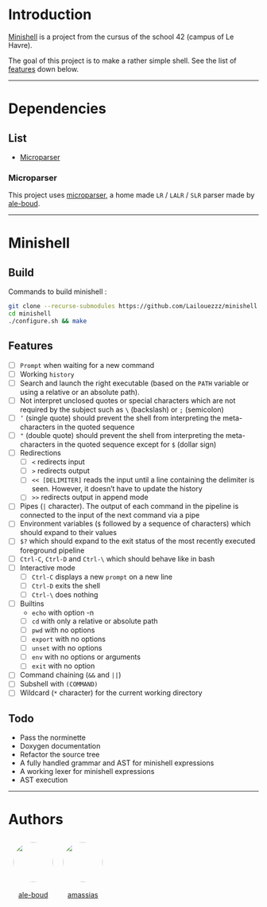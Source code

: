 # Introduction

[Minishell](#minishell) is a project from the cursus of the school 42 (campus of Le Havre).

The goal of this project is to make a rather simple shell. See the list of [features](#features) down below.

---
# Dependencies

## List

- [Microparser](#microparser)

### Microparser

This project uses [microparser](https://github.com/Lailouezzz/microparser), a home made `LR` / `LALR` / `SLR` parser made by [ale-boud](https://github.com/lailouezzz).

---
# Minishell

## Build

Commands to build minishell :

```sh
git clone --recurse-submodules https://github.com/Lailouezzz/minishell
cd minishell
./configure.sh && make
```

## Features

- [ ] `Prompt` when waiting for a new command
- [ ] Working `history`
- [ ] Search and launch the right executable (based on the `PATH` variable or using a
relative or an absolute path).
- [ ] Not interpret unclosed quotes or special characters which are not required by the
subject such as `\` (backslash) or `;` (semicolon)
- [ ] `’` (single quote) should prevent the shell from interpreting the meta-
characters in the quoted sequence
- [ ] `"` (double quote) should prevent the shell from interpreting the meta-
characters in the quoted sequence except for `$` (dollar sign)
- [ ] Redirections
	- [ ] `<` redirects input
	- [ ] `>` redirects output
	- [ ] `<< [DELIMITER]` reads the input until a line containing the
delimiter is seen. However, it doesn’t have to update the history
	- [ ] `>>` redirects output in append mode
- [ ] Pipes (`|` character). The output of each command in the pipeline is
connected to the input of the next command via a pipe
- [ ] Environment variables (`$` followed by a sequence of characters) which
should expand to their values
- [ ] `$?` which should expand to the exit status of the most recently executed
foreground pipeline
- [ ] `Ctrl-C`, `Ctrl-D` and `Ctrl-\` which should behave like in bash
- [ ] Interactive mode
	- [ ] `Ctrl-C` displays a new `prompt` on a new line
	- [ ] `Ctrl-D` exits the shell
	- [ ] `Ctrl-\` does nothing
- [ ] Builtins
	- `echo` with option -n
	- [ ] `cd` with only a relative or absolute path
	- [ ] `pwd` with no options
	- [ ] `export` with no options
	- [ ] `unset` with no options
	- [ ] `env` with no options or arguments
	- [ ] `exit` with no option
- [ ] Command chaining (`&&` and `||`)
- [ ] Subshell with `(COMMAND)`
- [ ] Wildcard (`*` character) for the current working directory

## Todo

- Pass the norminette
- Doxygen documentation
- Refactor the source tree
- A fully handled grammar and AST for minishell expressions
- A working lexer for minishell expressions
- AST execution

---
# Authors

<style>
	.author{ float: left; padding:10px; text-align: center; }
	.avatar{ border-radius: 50%; width:80px; 
	height: 80px; margin-left: auto;
  margin-right: auto; display: block; }
</style>
<div>
	<div class="author">
		<img class="avatar" src="https://avatars.githubusercontent.com/u/25978607?v=4">
		<br><a href="https://github.com/lailouezzz">ale-boud</a>
	</div>
	<div class="author">
		<img class="avatar" src="https://avatars.githubusercontent.com/u/37182076?v=4">
		<br><a href="https://github.com/Dyamen1411">amassias</a>
	</div>
</div>
